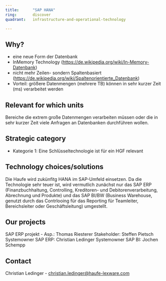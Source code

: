 ```yaml
---
title:      "SAP HANA"
ring:       discover
quadrant:   infrastructure-and-operational-technology

---
```


## Why? ##

- eine neue Form der Datenbank
- InMemory Technology (https://de.wikipedia.org/wiki/In-Memory-Datenbank)
- nicht mehr Zeilen- sondern Spaltenbasiert (https://de.wikipedia.org/wiki/Spaltenorientierte_Datenbank)
- Vorteil: größere Datenmengen (mehrere TB) können in sehr kurzer Zeit (ms) verarbeitet werden

## Relevant for which units ##

Bereiche die extrem große Datenmengen verarbeiten müssen oder die in sehr kurzer Zeit viele Anfragen an Datenbanken durchführen wollen.

## Strategic category ##

- Kategorie 1: Eine Schlüsseltechnologie ist für ein HGF relevant

## Technology choices/solutions ##

Die Haufe wird zukünfitg HANA im SAP-Umfeld einsetzen. Da die Technologie sehr teuer ist, wird vermutlich zunächst nur das SAP ERP (Finanzbuchhaltung, Controlling, Kreditoren- und Debitorenverarbeitung, Abrechnung und Produkte) und das SAP BI/BW (Business Warehouse, genutzt durch das Contrlooing für das Reporting für Teamleiter, Bereichsleiter oder Geschäftsleitung) umgestellt.

## Our projects ##

SAP ERP projekt - Asp.: Thomas Riesterer
Stakeholder: Steffen Pietsch
Systemowner SAP ERP: Christian Ledinger
Systemowner SAP BI: Jochen Schempp

## Contact ##

Christian Ledinger - christian.ledinger@haufe-lexware.com